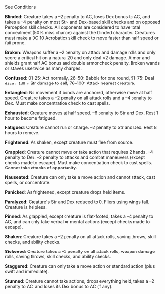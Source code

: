 See Conditions

**Blinded**: Creature takes a –2 penalty to AC, loses Dex bonus to AC, and takes a –4 penalty on most Str- and Dex-based skill checks and on opposed Perception skill checks. All opponents are considered to have total concealment (50% miss chance) against the blinded character. Creatures must make a DC 10 Acrobatics skill check to move faster than half speed or fall prone.  
  
**Broken**: Weapons suffer a –2 penalty on attack and damage rolls and only score a critical hit on a natural 20 and only deal ×2 damage. Armor and shields grant half AC bonus and double armor check penalty. Broken wands or staves use twice as many charges.  
  
**Confused**: 01–25: Act normally, 26–50: Babble for one round, 51–75: Deal  `dice: 1d8`  + Str damage to self, 76–100: Attack nearest creature.  
  
**Entangled**: No movement if bonds are anchored, otherwise move at half speed. Creature takes a –2 penalty on all attack rolls and a –4 penalty to Dex. Must make concentration check to cast spells.  
  
**Exhausted**: Creature moves at half speed. –6 penalty to Str and Dex. Rest 1 hour to become fatigued.  
  
**Fatigued**: Creature cannot run or charge. –2 penalty to Str and Dex. Rest 8 hours to remove.  
  
**Frightened**: As shaken, except creature must flee from source.  
  
**Grappled**: Creature cannot move or take action that requires 2 hands. –4 penalty to Dex. –2 penalty to attacks and combat maneuvers (except checks made to escape). Must make concentration check to cast spells. Cannot take attacks of opportunity.  
  
**Nauseated**: Creature can only take a move action and cannot attack, cast spells, or concentrate.  
  
**Panicked**: As frightened, except creature drops held items.  
  
**Paralyzed**: Creature's Str and Dex reduced to 0. Fliers using wings fall. Creature is helpless.  
  
**Pinned**: As grappled, except creature is flat-footed, takes a –4 penalty to AC, and can only take verbal or mental actions (except checks made to escape).  
  
**Shaken**: Creature takes a –2 penalty on all attack rolls, saving throws, skill checks, and ability checks.  
  
**Sickened**: Creature takes a –2 penalty on all attack rolls, weapon damage rolls, saving throws, skill checks, and ability checks.  
  
**Staggered**: Creature can only take a move action or standard action (plus swift and immediate).  
  
**Stunned**: Creature cannot take actions, drops everything held, takes a –2 penalty to AC, and loses its Dex bonus to AC (if any).
